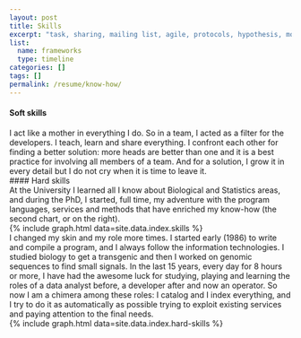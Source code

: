 ```yaml
---
layout: post
title: Skills
excerpt: "task, sharing, mailing list, agile, protocols, hypothesis, modus tollens, modus ponens, exteme programming, pipeline, risk, rollback, versioning, TDD, CI, CD, OOP, MVC, vendor, joel test, scrum, kanban, cloud computing"
list:
  name: frameworks
  type: timeline
categories: []
tags: []
permalink: /resume/know-how/
---
```

#### Soft skills
<div>
    I act like a mother in everything I do. So in a team, I acted as a filter for the developers. I teach, learn and share everything. I confront each other for finding a better solution: more heads are better than one and it is a best practice for involving all members of a team. And for a solution, I grow it in every detail but I do not cry when it is time to leave it.
</div>
#### Hard skills
<div>
    At the University I learned all I know about Biological and Statistics areas, and during the PhD, I started, full time, my adventure with the program languages, services and methods that have enriched my know-how (the second chart, or on the right).
</div>
<script src="https://cdnjs.cloudflare.com/ajax/libs/Chart.js/2.7.3/Chart.min.js"></script>
<div class="row">
{% include graph.html data=site.data.index.skills %}
</div>
<div>
  I changed my skin and my role more times. I started early (1986) to write and compile a program, and I always follow the information technologies. I studied biology to get a transgenic and then I worked on genomic sequences to find small signals. In the last 15 years, every day for 8 hours or more, I have had the awesome luck for studying, playing and learning the roles of a data analyst before, a developer after and now an operator. So now I am a chimera among these roles: I catalog and I index everything, and I try to do it as automatically as possible trying to exploit existing services and paying attention to the final needs.
</div>
<div class="row">
{% include graph.html data=site.data.index.hard-skills %}
</div>
